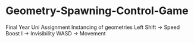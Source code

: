 # Geometry-Spawning-Control-Game
Final Year Uni Assignment
Instancing of geometries
Left Shift -> Speed Boost
I -> Invisibility
WASD -> Movement
